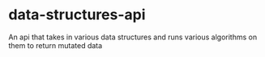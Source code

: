 # data-structures-api
An api that takes in various data structures and runs various algorithms on them to return mutated data
